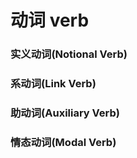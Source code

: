 # 动词 verb

### 实义动词(Notional Verb)

### 系动词(Link Verb)

### 助动词(Auxiliary Verb)

### 情态动词(Modal Verb)

